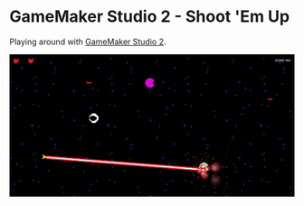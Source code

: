 # GameMaker Studio 2 - Shoot 'Em Up

Playing around with [GameMaker Studio 2](https://gamemaker.io/en). 

![screenshot](assets/screenshot.png)